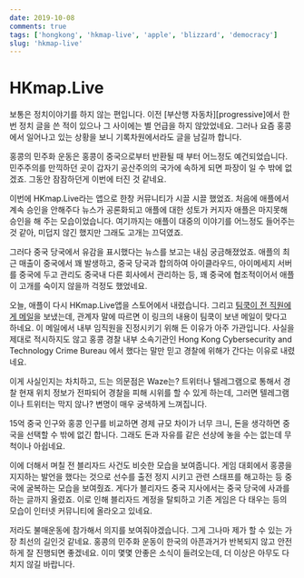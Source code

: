```yaml
---
date: 2019-10-08
comments: true
tags: ['hongkong', 'hkmap-live', 'apple', 'blizzard', 'democracy']
slug: 'hkmap-live'
---
```


# HKmap.Live

보통은 정치이야기를 하지 않는 편입니다. 이전 [부산행 자동차][progressive]에서
한번 정치 글을 쓴 적이 있으나 그 사이에는 별 언급을 하지 않았었네요. 그러나 요즘
홍콩에서 일어나고 있는 상황을 보니 기록차원에서라도 글을 남길까 합니다.

홍콩의 민주화 운동은 홍콩이 중국으로부터 반환될 때 부터 어느정도 예건되었습니다.
민주주의를 만끽하던 곳이 갑자기 공산주의의 국가에 속하게 되면 파장이 일 수 밖에
없겠죠. 그동안 잠잠하던게 이번에 터진 것 같네요.

이번에 HKmap.Live라는 앱으로 한창 커뮤니티가 시끌 시끌 했었죠. 처음에 애플에서
계속 승인을 안해주다 뉴스가 공론화되고 애플에 대한 성토가 커지자 애플은 마지못해
승인을 해 주는 모습이었습니다. 여기까지는 애플이 대중의 이야기를 어느정도
들어주는 것 같아, 미덥지 않긴 했지만 그래도 고개는 끄덕였죠.

그러다 중국 당국에서 유감을 표시했다는 뉴스를 보고는 내심 궁금해졌었죠. 애플의
최근 매출이 중국에서 꽤 발생하고, 중국 당국과 합의하여 아이클라우드, 아이메세지
서버를 중국에 두고 관리도 중국내 다른 회사에서 관리하는 등, 꽤 중국에
협조적이어서 애플이 고개를 숙이지 않을까 걱정도 했었네요.

오늘, 애플이 다시 HKmap.Live앱을 스토어에서 내렸습니다. 그리고 [팀쿡이 전
직원에게 메일][tim-cook-mail-about-hk-live]을 보냈는데, 관계자 말에 따르면 이
링크의 내용이 팀쿡이 보낸 메일이 맞다고 하네요. 이 메일에서 내부 임직원을
진정시키기 위해 든 이유가 아주 가관입니다. 사실을 제대로 적시하지도 않고 홍콩
경찰 내부 소속기관인 Hong Kong Cybersecurity and Technology Crime Bureau 에서
했다는 말만 믿고 경찰에 위해가 간다는 이유로 내렸네요.

[tim-cook-mail-about-hk-live]: https://pastebin.com/dFyftCuZ

이게 사실인지는 차치하고, 드는 의문점은 Waze는? 트위터나 텔레그램으로 통해서
경찰 현재 위치 정보가 전파되어 경찰을 피해 시위를 할 수 있게 하는데, 그러면
텔레그램이나 트위터는 막지 않나? 변명이 매우 궁색하게 느껴집니다.

15억 중국 인구와 홍콩 인구를 비교하면 경제 규모 차이가 너무 크니, 돈을 생각하면
중국을 선택할 수 밖에 없긴 합니다. 그래도 돈과 자유를 같은 선상에 놓을 수는
없는데 무척이나 아쉽네요.

이에 더해서 며칠 전 블리자드 사건도 비슷한 모습을 보여줍니다. 게임 대회에서
홍콩을 지지하는 발언을 했다는 것으로 선수를 출전 정지 시키고 관련 스태프를
해고하는 등 중국에 굴복하는 모습을 보여줬죠. 게다가 블리자드 중국 지사에서는
중국 당국에 사과를 하는 글까지 올렸죠. 이로 인해 블리자드 계정을 탈퇴하고 기존
게임은 다 태우는 등의 모습이 인터넷 커뮤니티에 올라오고 있네요.

저라도 불매운동에 참가해서 의지를 보여줘야겠습니다. 그게 그나마 제가 할 수 있는
가장 최선의 길인것 같네요. 홍콩의 민주화 운동이 한국의 아픈과거가 반복되지 않고
안전하게 잘 진행되면 좋겠네요. 이미 몇몇 안좋은 소식이 들려오는데, 더 이상은
아무도 다치지 않길 바랍니다.
